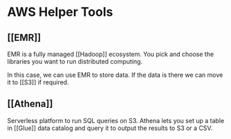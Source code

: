 # AWS Helper Tools
## [[EMR]]
EMR is a fully managed [[Hadoop]] ecosystem. You pick and choose the libraries you want to run distributed computing.

In this case, we can use EMR to store data. If the data is there we can move it to [[S3]] if required.

## [[Athena]]
Serverless platform to run SQL queries on S3. Athena lets you set up a table in [[Glue]] data catalog and query it to output the results to S3 or a CSV.

